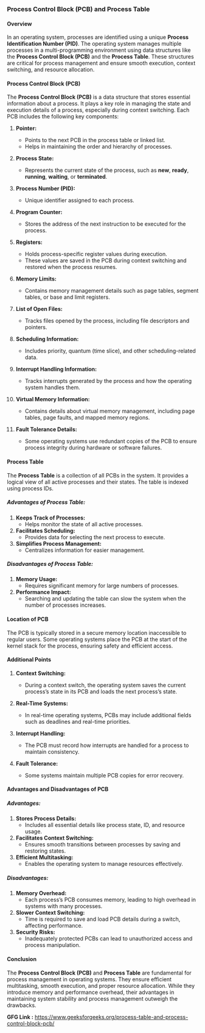 ### Process Control Block (PCB) and Process Table

#### Overview
In an operating system, processes are identified using a unique **Process Identification Number (PID)**. The operating system manages multiple processes in a multi-programming environment using data structures like the **Process Control Block (PCB)** and the **Process Table**. These structures are critical for process management and ensure smooth execution, context switching, and resource allocation.

#### Process Control Block (PCB)
The **Process Control Block (PCB)** is a data structure that stores essential information about a process. It plays a key role in managing the state and execution details of a process, especially during context switching. Each PCB includes the following key components:

1. **Pointer:**
   - Points to the next PCB in the process table or linked list.
   - Helps in maintaining the order and hierarchy of processes.

2. **Process State:**
   - Represents the current state of the process, such as **new**, **ready**, **running**, **waiting**, or **terminated**.

3. **Process Number (PID):**
   - Unique identifier assigned to each process.

4. **Program Counter:**
   - Stores the address of the next instruction to be executed for the process.

5. **Registers:**
   - Holds process-specific register values during execution.
   - These values are saved in the PCB during context switching and restored when the process resumes.

6. **Memory Limits:**
   - Contains memory management details such as page tables, segment tables, or base and limit registers.

7. **List of Open Files:**
   - Tracks files opened by the process, including file descriptors and pointers.

8. **Scheduling Information:**
   - Includes priority, quantum (time slice), and other scheduling-related data.

9. **Interrupt Handling Information:**
   - Tracks interrupts generated by the process and how the operating system handles them.

10. **Virtual Memory Information:**
    - Contains details about virtual memory management, including page tables, page faults, and mapped memory regions.

11. **Fault Tolerance Details:**
    - Some operating systems use redundant copies of the PCB to ensure process integrity during hardware or software failures.

#### Process Table
The **Process Table** is a collection of all PCBs in the system. It provides a logical view of all active processes and their states. The table is indexed using process IDs.

##### Advantages of Process Table:
1. **Keeps Track of Processes:**
   - Helps monitor the state of all active processes.
2. **Facilitates Scheduling:**
   - Provides data for selecting the next process to execute.
3. **Simplifies Process Management:**
   - Centralizes information for easier management.

##### Disadvantages of Process Table:
1. **Memory Usage:**
   - Requires significant memory for large numbers of processes.
2. **Performance Impact:**
   - Searching and updating the table can slow the system when the number of processes increases.

#### Location of PCB
The PCB is typically stored in a secure memory location inaccessible to regular users. Some operating systems place the PCB at the start of the kernel stack for the process, ensuring safety and efficient access.

#### Additional Points
1. **Context Switching:**
   - During a context switch, the operating system saves the current process’s state in its PCB and loads the next process’s state.

2. **Real-Time Systems:**
   - In real-time operating systems, PCBs may include additional fields such as deadlines and real-time priorities.

3. **Interrupt Handling:**
   - The PCB must record how interrupts are handled for a process to maintain consistency.

4. **Fault Tolerance:**
   - Some systems maintain multiple PCB copies for error recovery.

#### Advantages and Disadvantages of PCB

##### Advantages:
1. **Stores Process Details:**
   - Includes all essential details like process state, ID, and resource usage.
2. **Facilitates Context Switching:**
   - Ensures smooth transitions between processes by saving and restoring states.
3. **Efficient Multitasking:**
   - Enables the operating system to manage resources effectively.

##### Disadvantages:
1. **Memory Overhead:**
   - Each process’s PCB consumes memory, leading to high overhead in systems with many processes.
2. **Slower Context Switching:**
   - Time is required to save and load PCB details during a switch, affecting performance.
3. **Security Risks:**
   - Inadequately protected PCBs can lead to unauthorized access and process manipulation.

#### Conclusion
The **Process Control Block (PCB)** and **Process Table** are fundamental for process management in operating systems. They ensure efficient multitasking, smooth execution, and proper resource allocation. While they introduce memory and performance overhead, their advantages in maintaining system stability and process management outweigh the drawbacks.

**GFG Link :** https://www.geeksforgeeks.org/process-table-and-process-control-block-pcb/
